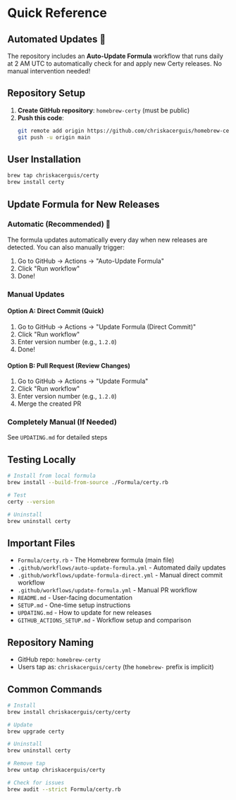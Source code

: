 # Quick Reference

## Automated Updates 🤖

The repository includes an **Auto-Update Formula** workflow that runs daily at 2 AM UTC to automatically check for and apply new Certy releases. No manual intervention needed!

## Repository Setup

1. **Create GitHub repository**: `homebrew-certy` (must be public)
2. **Push this code**:
   ```bash
   git remote add origin https://github.com/chriskacerguis/homebrew-certy.git
   git push -u origin main
   ```

## User Installation

```bash
brew tap chriskacerguis/certy
brew install certy
```

## Update Formula for New Releases

### Automatic (Recommended) 🤖
The formula updates automatically every day when new releases are detected. You can also manually trigger:
1. Go to GitHub → Actions → "Auto-Update Formula"
2. Click "Run workflow"
3. Done!

### Manual Updates
#### Option A: Direct Commit (Quick)
1. Go to GitHub → Actions → "Update Formula (Direct Commit)"
2. Click "Run workflow"
3. Enter version number (e.g., `1.2.0`)
4. Done!

#### Option B: Pull Request (Review Changes)
1. Go to GitHub → Actions → "Update Formula"
2. Click "Run workflow"
3. Enter version number (e.g., `1.2.0`)
4. Merge the created PR

### Completely Manual (If Needed)
See `UPDATING.md` for detailed steps

## Testing Locally

```bash
# Install from local formula
brew install --build-from-source ./Formula/certy.rb

# Test
certy --version

# Uninstall
brew uninstall certy
```

## Important Files

- `Formula/certy.rb` - The Homebrew formula (main file)
- `.github/workflows/auto-update-formula.yml` - Automated daily updates
- `.github/workflows/update-formula-direct.yml` - Manual direct commit workflow
- `.github/workflows/update-formula.yml` - Manual PR workflow
- `README.md` - User-facing documentation
- `SETUP.md` - One-time setup instructions
- `UPDATING.md` - How to update for new releases
- `GITHUB_ACTIONS_SETUP.md` - Workflow setup and comparison

## Repository Naming

- GitHub repo: `homebrew-certy`
- Users tap as: `chriskacerguis/certy` (the `homebrew-` prefix is implicit)

## Common Commands

```bash
# Install
brew install chriskacerguis/certy/certy

# Update
brew upgrade certy

# Uninstall
brew uninstall certy

# Remove tap
brew untap chriskacerguis/certy

# Check for issues
brew audit --strict Formula/certy.rb
```
